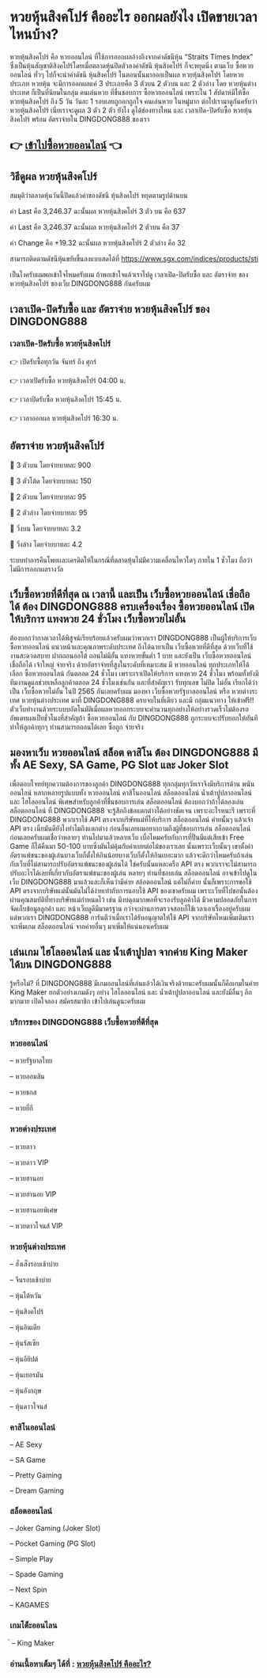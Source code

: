 # หวยหุ้นสิงคโปร์ คืออะไร ออกผลยังไง เปิดขายเวลาไหนบ้าง?
หวยหุ้นสิงคโปร์ คือ หวยออนไลน์ ที่ใช้การออกผลอ้างอิงจากค่าดัชนีหุ้น “Straits Times Index” ซึ่งเป็นหุ้นสัญชาติสิงคโปร์โดยเมื่อตลาดหุ้นปิดตัวลงค่าดัชนี หุ้นสิงคโปร์ ก็จะหยุดนิ่ง ตามเว็บ ซื้อหวยออนไลน์ ทั่วๆ ไปก็จะนำค่าดัชนี หุ้นสิงคโปร์ ในตอนนั้นมาออกเป็นผล หวยหุ้นสิงคโปร์ โดยหวยประเภท หวยหุ้น จะมีการออกผลแค่ 3 ประเภทคือ 3 ตัวบน 2 ตัวบน และ 2 ตัวล่าง โดย หวยหุ้นต่างประเทศ ก็เป็นที่นิยมในกลุ่ม คนเล่นหวย ที่ชื่นชอบการ ซื้อหวยออนไลน์ เพราะใน 1 สัปดาห์มีให้ซื้อ หวยหุ้นสิงคโปร์ ถึง 5 วัน วันละ 1 รอบเลยถูกอกถูกใจ คนเล่นหวย ในหมู่มาก ต่อไปเรามาดูกันครับว่า หวยหุ้นสิงคโปร์ เนี่ยเราจะดูผล 3 ตัว 2 ตัว ยังไง ดูได้ช่องทางไหน และ เวลาเปิด-ปิดรับซื้อ หวยหุ้นสิงคโปร์ พร้อม อัตราจ่ายใน DINGDONG888 ของเรา

## 👉 [เข้าไปซื้อหวยออนไลน์](https://bit.ly/3ryTLaH) 👈

## วิธีดูผล หวยหุ้นสิงคโปร์
สมมุติว่าตลาดหุ้นวันนี้ปิดแล้วค่าของดัชนี หุ้นสิงคโปร์ หยุดตามรูปด้านบน

ค่า Last คือ 3,246.37 ฉะนั้นผล หวยหุ้นสิงคโปร์ 3 ตัว บน คือ 637

ค่า Last คือ 3,246.37 ฉะนั้นผล หวยหุ้นสิงคโปร์ 2 ตัวบน คือ 37

ค่า Change คือ +19.32 ฉะนั้นผล หวยหุ้นสิงคโปร์ 2 ตัวล่าง คือ 32

สามารถติดตามดัชนีหุ้นขยับขึ้นลงแบบสดได้ที่ https://www.sgx.com/indices/products/sti

เป็นไงครับผมพอเข้าใจไหมครับผม ถ้าพอเข้าใจแล้วเราไปดู เวลาเปิด-ปิดรับซื้อ และ อัตราจ่าย ของ หวยหุ้นสิงคโปร์ ของเว็บ DINGDONG888 กันครับผม

## เวลาเปิด-ปิดรับซื้อ และ อัตราจ่าย หวยหุ้นสิงคโปร์ ของ DINGDONG888

### เวลาเปิด-ปิดรับซื้อ หวยหุ้นสิงคโปร์

👉 เปิดรับซื้อทุกวัน จันทร์ ถึง ศุกร์

👉 เวลาเปิดรับซื้อ หวยหุ้นสิงคโปร์ 04:00 น.

👉 เวลาปิดรับซื้อ หวยหุ้นสิงคโปร์ 15:45 น.

👉 เวลาออกผล หวยหุ้นสิงคโปร์ 16:30 น.

## อัตราจ่าย หวยหุ้นสิงคโปร์

💸 3 ตัวบน โดยจ่ายบาทละ 900

💸 3 ตัวโต้ด โดยจ่ายบาทละ 150

💸 2 ตัวบน โดยจ่ายบาทละ 95

💸 2 ตัวล่าง โดยจ่ายบาทละ 95

💸 วิ่งบน โดยจ่ายบาทละ 3.2

💸 วิ่งล่าง โดยจ่ายบาทละ 4.2

ระบบทำการคืนโพยเเละเครดิตให้ในกรณีที่ตลาดหุ้นไม่มีความเคลื่อนไหวใดๆ ภายใน 1 ชั่วโมง ถือว่าไม่มีการออกผลรางวัล

## เว็บซื้อหวยที่ดีที่สุด ณ เวลานี้ และเป็น เว็บซื้อหวยออนไลน์ เชื่อถือได้ ต้อง DINGDONG888 ครบเครื่องเรื่อง ซื้อหวยออนไลน์ เปิดให้บริการ แทงหวย 24 ชั่วโมง เว็บซื้อหวยไม่อั้น
ต้องบอกว่ากาลเวลาได้พิสูจน์เรียบร้อยแล้วครับผมว่าพวกเรา DINGDONG888 เป็นผู้ให้บริการเว็บ ซื้อหวยออนไลน์ แนวหน้าและคุณภาพระดับประเทศ ถึงได้ฉายาเป็น เว็บซื้อหวยที่ดีที่สุด ด้วยเว็บที่ใช้งานสะดวดสบาย ฝากถอนออโต้ ถอนไม่มีอั้น แทงหวยขั้นต่ำ 1 บาท และยังเป็น เว็บซื้อหวยออนไลน์ เชื่อถือได้ เจ้าใหญ่ จ่ายจริง ด้วยอัตราจ่ายที่สูงในระดับที่เหมาะสม มี หวยออนไลน์ ทุกประเภทให้ได้เลือก ซื้อหวยออนไลน์ กันตลอด 24 ชั่วโมง เพราะเราเปิดให้บริการ แทงหวย 24 ชั่วโมง พร้อมทั้งยังมีทีมงานดูแลช่วยเหลือลูกค้าตลอด 24 ชั่วโมงเช่นกัน และที่สำคัญเรา รับทุกเลข ไม่ปิด ไม่อั้น เรียกได้ว่าเป็น เว็บซื้อหวยไม่อั้น ในปี 2565 กันเลยครับผม มองหา เว็บซื้อหวยรัฐบาลออนไลน์ หรือ หวยต่างระเทศ หวยหุ้นต่างประเทศ มาที่ DINGDONG888 ครบจบในที่เดียว และมี กลุ่มแนวทาง ให้เข้าฟรี!! ตัวเว็บทำงานด้วยระบบบอัตโนมัติเมื่อผลหวยออกระบบจะคำนวนทุกอย่างให้อย่างรวดเร็วไม่ต้องรออัพเดทผลเป็ยชั่วโมงที่สำคัญถ้า ซื้อหวยออนไลน์ กับ DINGDONG888 ถูกระบบจะปรับยอกให้ทันทีทำให้ลูกค้าทุกๆ ท่านสามารถถอนได้เลย ซื้อถูก จ่ายจริง

## มองหาเว็บ หวยออนไลน์ สล็อต คาสิโน ต้อง DINGDONG888 มีทั้ง AE Sexy, SA Game, PG Slot และ Joker Slot
เพื่อตอบโจทย์ทุกความต้องการของลูกค้า DINGDONG888 ทุกกลุ่มทุกวัยเราจึงมีบริการด้าน พนันออนไลน์ หลากหลายรูปแบบทั้ง หวยออนไลน์ คาสิโนออนไลน์ สล็อตออนไลน์ น้ำเต้าปูปลาออนไลน์ และ ไฮโลออนไลน์ พิเศษสำหรับลูกค้าที่ชื่นชอบการเล่น สล็อตออนไลน์ ต้องบอกว่าถ้าได้ลองเล่น สล็อตออนไลน์ ที่ DINGDONG888 จะรู้สึกถึงข้อแตกต่างได้อย่างชัดเจน เพราะอะไรหนะรึ เพราะที่ DINGDONG888 พวกเราใช้ API ตรงจากบริษัทแม่ที่ให้บริการ สล็อตออนไลน์ ค่ายนั้นๆ แล้วเจ้า API ตรง เนี่ยมันดียังไงทำไมถึงแตกต่าง ก่อนอื่นเลยผมอยากถามถึงผู้ที่ชอบการเล่น สล็อตออนไลน์ ก่อนเลยครับผมเชื่อว่าหลายๆ ท่านไปมาแล้วหลายเว็บ เบื่อไหมครับกับการที่ปั่นมีแต่เสียเข้า Free Game ก็ได้คืนมา 50-100 บาทซึ่งมันไม่คุ้มกับค่าเบทต่อไม้ของเราเลย นั้นเพราะเว็บนั้นๆ เขาตั้งค่าอัตราแพ้ชนะของผู้เล่นบางเว็บก็ตั้งให้กินน้อยบางเว็บก็ตั้งให้กินเยอะมาก แล้วจะดีกว่าไหมครับถ้าเล่นกับเว็บที่ไม่สามารถปรับอัตราแพ้ชนะของผู้เล่นได้ ใช่ครับนั้นแหละครือ API ตรง พวกเราจะไม่สามารถปรับอะไรได้เลยที่เกี่ยวกับอัตราแพ้ชนะของผู้เล่น หลายๆ ท่านที่ชอบเล่น สล็อตออนไลน์ อาจเข้าไปดูในเว็บ DINGDONG888 มาแล้วและก็เห็นว่ามีค่าย สล้อตออนไลน์ แค่ไม่กี่ค่าย นั้นก็เพราะการขอใช้ API ตรงจากบริษัทแม่นั้นมันไม่ได้ง่ายเท่ากับการแอบใช้ API ของเขาครับผม เพราะเว็บที่ไปขอนั้นต้องผ่านคุณสมบัติที่ทางบริษัทแม่กำหนดไว้ เช่น มีงบดุลมากพอที่จะรองรับลูกค้าได้ มีวคามปลอดภัยในการจัดเก็บข้อมูลลูกค้า และ หน้าเว็บดูดีมีมาตรฐาน กว่าจะผ่านการตรวจสอบก็ใช้เวลาเอาเรื่องอยู่ครับผม แต่พวกเรา DINGDONG888 การันตีว่าเมื่อเราได้รับอนุญาตให้ใช้ API จากบริษัทไหนเพิ่มเติมเราจะเพิ่มเกม สล็อตออนไลน์ จากค่ายอื่นๆ มาเพิ่มให้แน่นอนครับผม

## เล่นเกม ไฮโลออนไลน์ และ น้ำเต้าปูปลา จากค่าย King Maker ได้บน DINGDONG888
รู้หรือไม่? ที่ DINGDONG888 มีเกมออนไลน์ที่เล่นแล้วได้เงินจริงด้วยนะครับผมนั้นก็คือเกมในค่าย King Maker ยกตัวอย่างเกมดังๆ อย่าง ไฮโลออนไลน์ และ น้ำเต้าปูปลาออนไลน์ และยังมีอื่นๆ อีกมากมาย เปิดใจลอง สมัครสมาชิก เข้าไปเล่นดูนะครับผม

### บริการของ DINGDONG888 เว็บซื้อหวยที่ดีที่สุด

### หวยออนไลน์

– หวยรัฐบาลไทย

– หวยออมสิน

– หวยธกส

– หวยยี่กี

### หวยต่างประเทศ

– หวยลาว

– หวยลาว VIP

– หวยฮานอย

– หวยฮานอย VIP

– หวยฮานอยพิเศษ

– หวยดาวโจนส์ VIP

### หวยหุ้นต่างประเทศ

– ฮั่งเส็งรอบเช้าบ่าย

– จีนรอบเช้าบ่าย

– หุ้นไต้หวัน

– หุ้นสิงคโปร์

– หุ้นอินเดีย

– หุ้นรัสเซีย

– หุ้นอียิปต์

– หุ้นเยอรมัน

– หุ้นอังกฤษ

– หุ้นดาวโจนส์

### คาสิโนออนไลน์

– AE Sexy

– SA Game

– Pretty Gaming

– Dream Gaming

### สล็อตออนไลน์

– Joker Gaming (Joker Slot)

– Pocket Gaming (PG Slot)

– Simple Play

– Spade Gaming

– Next Spin

– KAGAMES

### เกมโต็ะออนไลน
์
– King Maker

### อ่านเนื้อหาเต็มๆ ได้ที่ : [หวยหุ้นสิงคโปร์ คืออะไร?](https://dingdong888.co/%e0%b8%ab%e0%b8%a7%e0%b8%a2%e0%b8%ad%e0%b8%ad%e0%b8%99%e0%b9%84%e0%b8%a5%e0%b8%99%e0%b9%8c/%e0%b8%ab%e0%b8%a7%e0%b8%a2%e0%b8%ab%e0%b8%b8%e0%b9%89%e0%b8%99%e0%b8%aa%e0%b8%b4%e0%b8%87%e0%b8%84%e0%b9%82%e0%b8%9b%e0%b8%a3%e0%b9%8c/)
